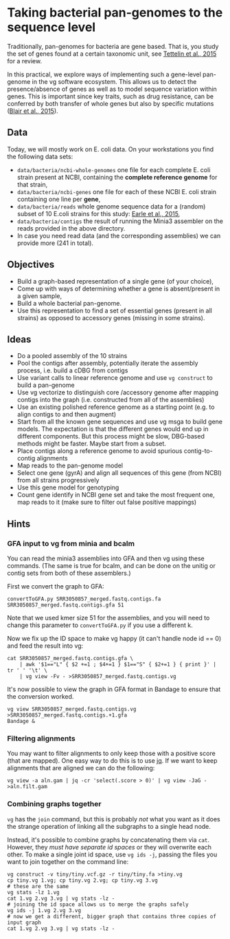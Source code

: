 # Taking bacterial pan-genomes to the sequence level

Traditionally, pan-genomes for bacteria are gene based. That is, you study the set of genes found at a certain taxonomic unit, see [Tettelin et al., 2015](http://dx.doi.org/10.1016/j.mib.2014.11.016) for a review.

In this practical, we explore ways of implementing such a gene-level pan-genome in the vg software ecosystem. This allows us to detect the presence/absence of genes as well as to model sequence variation within genes. This is important since key traits, such as drug resistance, can be conferred by both transfer of whole genes but also by specific mutations ([Blair et al., 2015](http://dx.doi.org/10.1038/nrmicro3380)).

## Data
Today, we will mostly work on E. coli data. On your workstations you find the following data sets:

- `data/bacteria/ncbi-whole-genomes` one file for each complete E. coli strain present at NCBI, containing the **complete reference genome** for that strain,
- `data/bacteria/ncbi-genes` one file for each of these NCBI E. coli strain containing one line per **gene**,
- `data/bacteria/reads` whole genome sequence data for a (random) subset of 10 E.coli strains for this study: [Earle et al., 2015](http://dx.doi.org/10.1038/nmicrobiol.2016.41),
- `data/bacteria/contigs` the result of running the Minia3 assembler on the reads provided in the above directory.
- In case you need read data (and the corresponding assemblies) we can provide more (241 in total).

## Objectives
- Build a graph-based representation of a single gene (of your choice),
- Come up with ways of determining whether a gene is absent/present in a given sample,
- Build a whole bacterial pan-genome.
- Use this representation to find a set of essential genes (present in all strains) as opposed to accessory genes (missing in some strains).

## Ideas
- Do a pooled assembly of the 10 strains
- Pool the contigs after assembly, potentially iterate the assembly process, i.e. build a cDBG from contigs
- Use variant calls to linear reference genome and use `vg construct` to build a pan-genome
- Use vg vectorize to distinguish core /accessory genome after mapping contigs into the graph (i.e. constructed from all of the assemblies)
- Use an existing polished reference genome as a starting point (e.g. to align contigs to and then augment)
- Start from all the known gene sequences and use vg msga to build gene models. The expectation is that the different genes would end up in different components. But this process might be slow, DBG-based methods might be faster. Maybe start from a subset.
- Place contigs along a reference genome to avoid spurious contig-to-contig alignments
- Map reads to the pan-genome model
- Select one gene (gyrA) and align all sequences of this gene (from NCBI) from all strains progressively
- Use this gene model for genotyping
- Count gene identify in NCBI gene set and take the most frequent one, map reads to it (make sure to filter out false positive mappings)

## Hints


### GFA input to vg from minia and bcalm

You can read the minia3 assemblies into GFA and then vg using these commands. (The same is true for bcalm, and can be done on the unitig or contig sets from both of these assemblers.)

First we convert the graph to GFA:

```
convertToGFA.py SRR3050857_merged.fastq.contigs.fa SRR3050857_merged.fastq.contigs.gfa 51
```

Note that we used kmer size 51 for the assemblies, and you will need to change this parameter to `convertToGFA.py` if you use a different k.

Now we fix up the ID space to make vg happy (it can't handle node id == 0) and feed the result into vg:

```
cat SRR3050857_merged.fastq.contigs.gfa \
    | awk '$1=="L" { $2 +=1 ; $4+=1 } $1=="S" { $2+=1 } { print }' | tr ' ' '\t' \
    | vg view -Fv - >SRR3050857_merged.fastq.contigs.vg
```

It's now possible to view the graph in GFA format in Bandage to ensure that the conversion worked.

```
vg view SRR3050857_merged.fastq.contigs.vg >SRR3050857_merged.fastq.contigs.+1.gfa
Bandage &
```

### Filtering alignments

You may want to filter alignments to only keep those with a positive score (that are mapped). One easy way to do this is to use [jq](https://stedolan.github.io/jq/). If we want to keep alignments that are aligned we can do the following:

```
vg view -a aln.gam | jq -cr 'select(.score > 0)' | vg view -JaG - >aln.filt.gam
```

### Combining graphs together

`vg` has the `join` command, but this is probably _not_ what you want as it does the strange operation of linking all the subgraphs to a single head node.

Instead, it's possible to combine graphs by concatenating them via `cat`. However, they _must have separate id spaces_ or they will overwrite each other. To make a single joint id space, use `vg ids -j`, passing the files you want to join together on the command line:

```
vg construct -v tiny/tiny.vcf.gz -r tiny/tiny.fa >tiny.vg
cp tiny.vg 1.vg; cp tiny.vg 2.vg; cp tiny.vg 3.vg
# these are the same
vg stats -lz 1.vg
cat 1.vg 2.vg 3.vg | vg stats -lz -
# joining the id space allows us to merge the graphs safely
vg ids -j 1.vg 2.vg 3.vg
# now we get a different, bigger graph that contains three copies of input graph
cat 1.vg 2.vg 3.vg | vg stats -lz -
```

